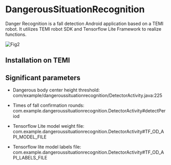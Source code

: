 # DangerousSituationRecognition

Danger Recognition is a fall detection Android application based on a TEMI robot. It utilizes TEMI robot SDK and Tensorflow Lite Framework to realize functions. 

![Fig2](https://user-images.githubusercontent.com/57375920/117052949-572db180-ace6-11eb-9969-22946a00e036.jpeg)

## Installation on TEMI



## Significant parameters
* Dangerous body center height threshold: com/example/dangeroussituationrecognition/DetectorActivity.java:225

* Times of fall confirmation rounds:  com.example.dangeroussituationrecognition.DetectorActivity#detectPeriod

* Tensorflow Lite model weight file:  com.example.dangeroussituationrecognition.DetectorActivity#TF_OD_API_MODEL_FILE

* Tensorflow lite model labels file:  com.example.dangeroussituationrecognition.DetectorActivity#TF_OD_API_LABELS_FILE


